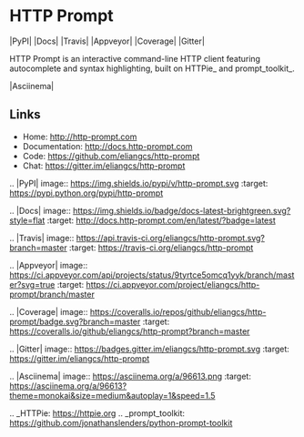 HTTP Prompt
===========

|PyPI| |Docs| |Travis| |Appveyor| |Coverage| |Gitter|

HTTP Prompt is an interactive command-line HTTP client featuring autocomplete
and syntax highlighting, built on HTTPie_ and prompt_toolkit_.

|Asciinema|


Links
-----

* Home: http://http-prompt.com
* Documentation: http://docs.http-prompt.com
* Code: https://github.com/eliangcs/http-prompt
* Chat: https://gitter.im/eliangcs/http-prompt


.. |PyPI| image:: https://img.shields.io/pypi/v/http-prompt.svg
    :target: https://pypi.python.org/pypi/http-prompt

.. |Docs| image:: https://img.shields.io/badge/docs-latest-brightgreen.svg?style=flat
    :target: http://docs.http-prompt.com/en/latest/?badge=latest

.. |Travis| image:: https://api.travis-ci.org/eliangcs/http-prompt.svg?branch=master
    :target: https://travis-ci.org/eliangcs/http-prompt

.. |Appveyor| image:: https://ci.appveyor.com/api/projects/status/9tyrtce5omcq1yyk/branch/master?svg=true
    :target: https://ci.appveyor.com/project/eliangcs/http-prompt/branch/master

.. |Coverage| image:: https://coveralls.io/repos/github/eliangcs/http-prompt/badge.svg?branch=master
    :target: https://coveralls.io/github/eliangcs/http-prompt?branch=master

.. |Gitter| image:: https://badges.gitter.im/eliangcs/http-prompt.svg
    :target: https://gitter.im/eliangcs/http-prompt

.. |Asciinema| image:: https://asciinema.org/a/96613.png
    :target: https://asciinema.org/a/96613?theme=monokai&size=medium&autoplay=1&speed=1.5

.. _HTTPie: https://httpie.org
.. _prompt_toolkit: https://github.com/jonathanslenders/python-prompt-toolkit
